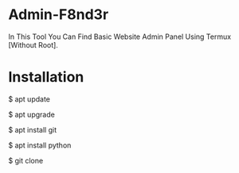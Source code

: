 # Admin-F8nd3r 

In This Tool You Can Find Basic Website Admin Panel Using Termux [Without Root].


# Installation

$ apt update 

$ apt upgrade 

$ apt install git 

$ apt install python 

$ git clone 


